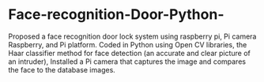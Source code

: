 # Face-recognition-Door-Python-
Proposed a face recognition door lock system using raspberry pi, Pi camera Raspberry, and Pi platform.  Coded in Python using Open CV libraries, the Haar classifier method for face detection (an accurate and clear picture of an intruder),  Installed a Pi camera that captures the image and compares the face to the database images.
